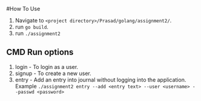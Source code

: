 #How To Use
1. Navigate to ```<project directory>/Prasad/golang/assignment2/```.
2. run ```go build```.
3. run ```./assignment2```

## CMD Run options
1. login - To login as a user.
2. signup - To create a new user.
3. entry - Add an entry into journal without logging into the application. Example ```./assignment2 entry --add <entry text> --user <username> --passwd <password> ```  
